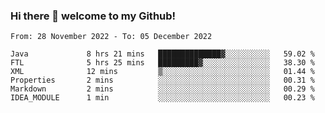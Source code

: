 ### Hi there 👋 welcome to my Github! 

<!--START_SECTION:waka-->

```text
From: 28 November 2022 - To: 05 December 2022

Java             8 hrs 21 mins   ██████████████▓░░░░░░░░░░   59.02 %
FTL              5 hrs 25 mins   █████████▓░░░░░░░░░░░░░░░   38.30 %
XML              12 mins         ▒░░░░░░░░░░░░░░░░░░░░░░░░   01.44 %
Properties       2 mins          ░░░░░░░░░░░░░░░░░░░░░░░░░   00.31 %
Markdown         2 mins          ░░░░░░░░░░░░░░░░░░░░░░░░░   00.29 %
IDEA_MODULE      1 min           ░░░░░░░░░░░░░░░░░░░░░░░░░   00.23 %
```

<!--END_SECTION:waka-->
